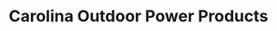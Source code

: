 ---
title: "Carolina Outdoor Power Products"
url: /fuquay-varina/carolina-outdoor-power-products/
shop: appliance
---